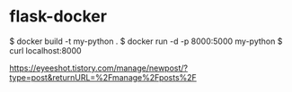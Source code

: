 # flask-docker

$ docker build -t my-python .
$ docker run -d -p 8000:5000 my-python
$ curl localhost:8000


https://eyeeshot.tistory.com/manage/newpost/?type=post&returnURL=%2Fmanage%2Fposts%2F
